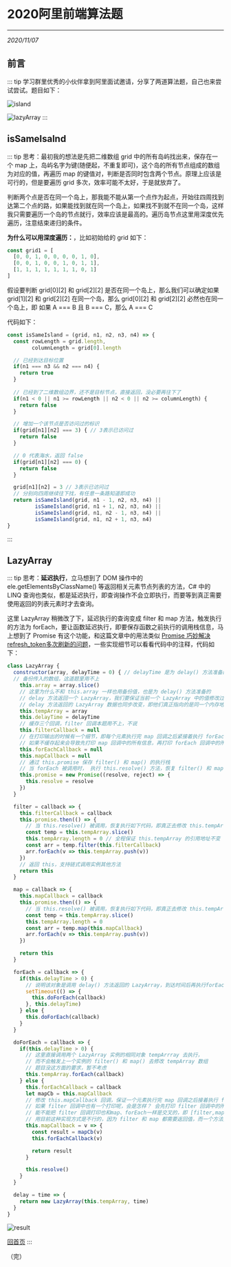 # 2020阿里前端算法题
---
*2020/11/07*

## 前言

::: tip
  学习群里优秀的小伙伴拿到阿里面试邀请，分享了两道算法题，自己也来尝试尝试。题目如下：

  ![island](./assets/island.png)

  ![lazyArray](./assets/lazyArray.png)
:::

## isSameIsalnd

::: tip
  思考：最初我的想法是先把二维数组 grid 中的所有岛屿找出来，保存在一个 map 上，岛屿名字为键(随便起，不重复即可)，这个岛的所有节点组成的数组为对应的值，再遍历 map 的键值对，判断是否同时包含两个节点。原理上应该是可行的，但是要遍历 grid 多次，效率可能不太好，于是就放弃了。

  判断两个点是否在同一个岛上，那我能不能从第一个点作为起点，开始往四周找到达第二个点的路，如果能找到就在同一个岛上，如果找不到就不在同一个岛，这样我只需要遍历一个岛的节点就行，效率应该是最高的。遍历岛节点这里用深度优先遍历，注意结束递归的条件。

  **为什么可以用深度遍历：**，比如初始给的 grid 如下：

```js
const grid1 = [
  [0, 0, 1, 0, 0, 0, 0, 1, 0],
  [0, 0, 1, 0, 0, 1, 0, 1, 1],
  [1, 1, 1, 1, 1, 1, 1, 0, 1]
]
```

  假设要判断 grid[0][2] 和 grid[2][2] 是否在同一个岛上，那么我们可以确定如果 grid[1][2] 和 grid[2][2] 在同一个岛，那么 grid[0][2] 和 grid[2][2] 必然也在同一个岛上，即 如果 A === B 且 B === C，那么 A === C


  代码如下：
```js
const isSameIsland = (grid, n1, n2, n3, n4) => {
  const rowLength = grid.length,
        columnLength = grid[0].length

  // 已经到达目标位置
  if(n1 === n3 && n2 === n4) {
    return true
  }
  
  // 已经到了二维数组边界，还不是目标节点，直接返回，没必要再往下了
  if(n1 < 0 || n1 >= rowLength || n2 < 0 || n2 >= columnLength) {
    return false
  }

  // 增加一个该节点是否访问过的标识
  if(grid[n1][n2] === 3) { // 3表示已访问过
    return false
  }

  // 0 代表海水，返回 false
  if(grid[n1][n2] === 0) {
    return false
  }

  grid[n1][n2] = 3 // 3表示已访问过
  // 分别向四周继续往下找，有任意一条路知道即成功
  return isSameIsland(grid, n1 - 1, n2, n3, n4) ||
         isSameIsland(grid, n1 + 1, n2, n3, n4) ||
         isSameIsland(grid, n1, n2 - 1, n3, n4) ||
         isSameIsland(grid, n1, n2 + 1, n3, n4)
}
```
:::

## LazyArray

::: tip
  思考：**延迟执行**，立马想到了 DOM 操作中的 ele.getElementsByClassName() 等返回相关元素节点列表的方法，C# 中的 LINQ 查询也类似，都是延迟执行，即查询操作不会立即执行，而要等到真正需要使用返回的列表元素时才去查询。

  这里 LazyArray 稍微改了下，延迟执行的查询变成 filter 和 map 方法，触发执行的方法为 forEach，要让函数延迟执行，即要保存函数之前执行的调用栈信息，马上想到了 Promise 有这个功能，和这篇文章中的用法类似 [Promise 巧妙解决refresh_token多次刷新的问题](https://mp.weixin.qq.com/s?__biz=MzIwNjc5ODA1Mw==&mid=2247484094&idx=1&sn=a39d5b16f674bc5b41a23ed322dee230&chksm=971d6f34a06ae6220e11378a41b2a22247551b47fca62d753559f926ffb8a0c3c2ca7effd629&token=181237259&lang=zh_CN#rd)，一些实现细节可以看看代码中的注释，代码如下：

```js
class LazyArray {
  constructor(array, delayTime = 0) { // delayTime 是为 delay() 方法准备的
  // 备份传入的数组，这道题里用不上
    this.array = array.slice() 
    // 这里为什么不和 this.array 一样也用备份值，也是为 delay() 方法准备的
    // delay 方法返回一个 LazyArray，我们要保证当前一个 LazyArray 中的值修改过后，
    // delay 方法返回的 LazyArray 数据也同步改变，即他们真正指向的是同一个内存地址
    this.tempArray = array 
    this.delayTime = delayTime
    // 缓存三个回调，filter 回调本题用不上，不说
    this.filterCallback = null
    // 在打印输出的时候有一个细节，即每个元素执行完 map 回调之后紧接着执行 forEach 回调
    // 如果不缓存起来会导致先打印 map 回调中的所有信息，再打印 forEach 回调中的所有信息，而不是交叉式的打印
    this.forEachCallback = null
    this.mapCallback = null
    // 通过 this.promise 保存 filter() 和 map() 的执行栈
    // 当 forEach 被调用时， 执行 this.resolve() 方法，恢复 filter() 和 map() 的执行
    this.promise = new Promise((resolve, reject) => {
      this.resolve = resolve
    })
  }

  filter = callback => {
    this.filterCallback = callback
    this.promise.then(() => {
      // 当 this.resolve() 被调用，恢复执行如下代码，即真正去修改 this.tempArray 中的数据
      const temp = this.tempArray.slice()
      this.tempArray.length = 0 // 全程保证 this.tempArray 的引用地址不变
      const arr = temp.filter(this.filterCallback)
      arr.forEach(v => this.tempArray.push(v))
    })
    // 返回 this，支持链式调用实例其他方法
    return this
  }

  map = callback => {
    this.mapCallback = callback
    this.promise.then(() => {
      // 当 this.resolve() 被调用，恢复执行如下代码，即真正去修改 this.tempArray 中的数据
      const temp = this.tempArray.slice()
      this.tempArray.length = 0
      const arr = temp.map(this.mapCallback)
      arr.forEach(v => this.tempArray.push(v))
    })

    return this
  }

  forEach = callback => {
    if(this.delayTime > 0) {
      // 说明该对象是调用 delay() 方法返回的 LazyArray，到达时间后再执行forEach 回调
      setTimeout(() => {
        this.doForEach(callback)
      }, this.delayTime)
    } else {
      this.doForEach(callback)
    }
  }

  doForEach = callback => {
    if(this.delayTime > 0) {
      // 这里直接调用两个 LazyArray 实例的相同对象 tempArrray 去执行，
      // 而不会触发上一个实例的 filter() 和 map() 去修改 tempArray 数组
      // 题目没这方面的要求，暂不考虑
      this.tempArray.forEach(callback)
    } else {
      this.forEachCallback = callback
      let mapCb = this.mapCallback
      // 修改 this.mapCallback 回调，保证一个元素执行完 map 回调之后接着执行 forEach 回调
      // 如果 filter 回调中也有一个打印呢，会是怎样？ 会先打印 filter 回调中的所有信息
      // 能不能把 filter 回调打印也和map、forEach一样是交叉的，即 [filter,map,forEach]、[filter,map,forEach]
      // 用目前这种实现方式是不行的，因为 filter 和 map 都需要返回值，而一个方法只有一个返回值，题目也没这个要求，不管它
      this.mapCallback = v => {
        const result = mapCb(v)
        this.forEachCallback(v)

        return result
      }

      this.resolve()
    } 
  }

  delay = time => {
    return new LazyArray(this.tempArray, time)
  }
}
```

  ![result](./assets/lazyArrayResult.png)

  [回首页](/algorithm)
:::

（完）